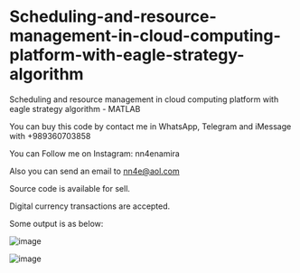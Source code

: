 # Scheduling-and-resource-management-in-cloud-computing-platform-with-eagle-strategy-algorithm
Scheduling and resource management in cloud computing platform with eagle strategy algorithm - MATLAB

You can buy this code by contact me in WhatsApp, Telegram and iMessage with +989360703858

You can Follow me on Instagram: nn4enamira

Also you can send an email to nn4e@aol.com

Source code is available for sell.

Digital currency transactions are accepted.

Some output is as below:

![image](https://github.com/user-attachments/assets/ab583ae8-5431-4a90-816e-31dbbdf4d922)

![image](https://github.com/user-attachments/assets/0d203d61-20df-4934-b2dd-f0715e426764)


